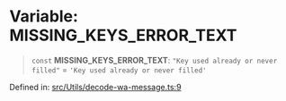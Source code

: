 # Variable: MISSING\_KEYS\_ERROR\_TEXT

> `const` **MISSING\_KEYS\_ERROR\_TEXT**: `"Key used already or never filled"` = `'Key used already or never filled'`

Defined in: [src/Utils/decode-wa-message.ts:9](https://github.com/Fokusdotid/Baileys/blob/6a8e2076fa4119b2d5152250d579a4fbed394533/src/Utils/decode-wa-message.ts#L9)
